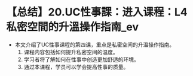 # 【总结】20.UC性事課：进入课程：L4私密空間的升溫操作指南_ev

-   本文介绍了UC性事课程的第四课，重点是私密空间的升温操作指南。
    1.  课程内容包括如何提升私密空间的温度。
    2.  学习者将了解如何在性事中创造更加舒适的环境。
    3.  通过本课程，学员可以学会提高性事的质量。